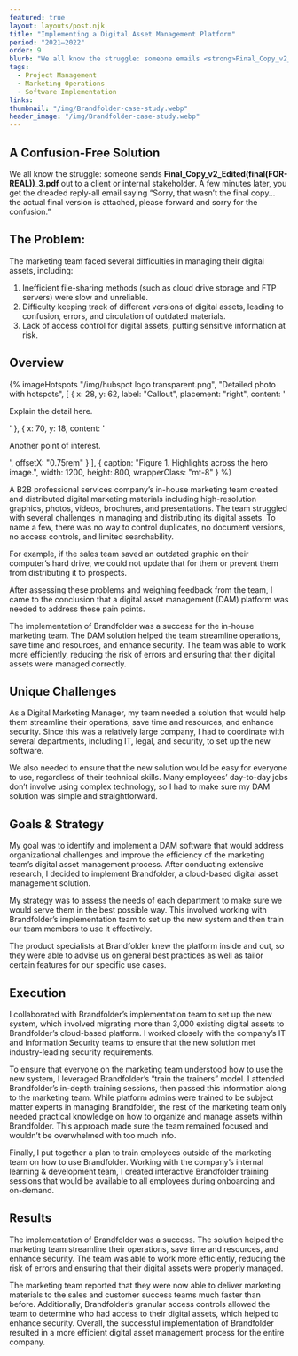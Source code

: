 ```yaml
---
featured: true
layout: layouts/post.njk
title: "Implementing a Digital Asset Management Platform"
period: "2021–2022"
order: 9
blurb: "We all know the struggle: someone emails <strong>Final_Copy_v2_Edited(final-FOR-REAL)_3.pdf</strong> to your client. A few minutes later, you get the dreaded reply-all email saying “Sorry, NEW updated final version is attached!” It had to stop."
tags:
  - Project Management
  - Marketing Operations
  - Software Implementation
links:
thumbnail: "/img/Brandfolder-case-study.webp"
header_image: "/img/Brandfolder-case-study.webp"
---
```

## A Confusion-Free Solution

We all know the struggle: someone sends **Final\_Copy\_v2\_Edited(final(FOR-REAL))\_3.pdf** out to a client or internal stakeholder. A few minutes later, you get the dreaded reply-all email saying “Sorry, that wasn’t the final copy… the actual final version is attached, please forward and sorry for the confusion.”

## The Problem:

The marketing team faced several difficulties in managing their digital assets, including:

1.  Inefficient file-sharing methods (such as cloud drive storage and FTP servers) were slow and unreliable.
2.  Difficulty keeping track of different versions of digital assets, leading to confusion, errors, and circulation of outdated materials.
3.  Lack of access control for digital assets, putting sensitive information at risk.

## Overview

{% imageHotspots
  "/img/hubspot logo transparent.png",
  "Detailed photo with hotspots",
  [
    {
      x: 28,
      y: 62,
      label: "Callout",
      placement: "right",
      content: '<p>Explain the detail here.</p>'
    },
    {
      x: 70,
      y: 18,
      content: '<p>Another point of interest.</p>',
      offsetX: "0.75rem"
    }
  ],
  {
    caption: "Figure 1. Highlights across the hero image.",
    width: 1200,
    height: 800,
    wrapperClass: "mt-8"
  }
%}

A B2B professional services company’s in-house marketing team created and distributed digital marketing materials including high-resolution graphics, photos, videos, brochures, and presentations. The team struggled with several challenges in managing and distributing its digital assets. To name a few, there was no way to control duplicates, no document versions, no access controls, and limited searchability.

For example, if the sales team saved an outdated graphic on their computer’s hard drive, we could not update that for them or prevent them from distributing it to prospects.

After assessing these problems and weighing feedback from the team, I came to the conclusion that a digital asset management (DAM) platform was needed to address these pain points.

The implementation of Brandfolder was a success for the in-house marketing team. The DAM solution helped the team streamline operations, save time and resources, and enhance security. The team was able to work more efficiently, reducing the risk of errors and ensuring that their digital assets were managed correctly.

## Unique Challenges

As a Digital Marketing Manager, my team needed a solution that would help them streamline their operations, save time and resources, and enhance security. Since this was a relatively large company, I had to coordinate with several departments, including IT, legal, and security, to set up the new software.

We also needed to ensure that the new solution would be easy for everyone to use, regardless of their technical skills. Many employees’ day-to-day jobs don’t involve using complex technology, so I had to make sure my DAM solution was simple and straightforward.

## Goals & Strategy

My goal was to identify and implement a DAM software that would address organizational challenges and improve the efficiency of the marketing team’s digital asset management process. After conducting extensive research, I decided to implement Brandfolder, a cloud-based digital asset management solution.

My strategy was to assess the needs of each department to make sure we would serve them in the best possible way. This involved working with Brandfolder’s implementation team to set up the new system and then train our team members to use it effectively.

The product specialists at Brandfolder knew the platform inside and out, so they were able to advise us on general best practices as well as tailor certain features for our specific use cases.

## Execution

I collaborated with Brandfolder’s implementation team to set up the new system, which involved migrating more than 3,000 existing digital assets to Brandfolder’s cloud-based platform. I worked closely with the company’s IT and Information Security teams to ensure that the new solution met industry-leading security requirements.

To ensure that everyone on the marketing team understood how to use the new system, I leveraged Brandfolder’s “train the trainers” model. I attended Brandfolder’s in-depth training sessions, then passed this information along to the marketing team. While platform admins were trained to be subject matter experts in managing Brandfolder, the rest of the marketing team only needed practical knowledge on how to organize and manage assets within Brandfolder. This approach made sure the team remained focused and wouldn’t be overwhelmed with too much info.

Finally, I put together a plan to train employees outside of the marketing team on how to use Brandfolder. Working with the company’s internal learning & development team, I created interactive Brandfolder training sessions that would be available to all employees during onboarding and on-demand.

## Results

The implementation of Brandfolder was a success. The solution helped the marketing team streamline their operations, save time and resources, and enhance security. The team was able to work more efficiently, reducing the risk of errors and ensuring that their digital assets were properly managed.

The marketing team reported that they were now able to deliver marketing materials to the sales and customer success teams much faster than before. Additionally, Brandfolder’s granular access controls allowed the team to determine who had access to their digital assets, which helped to enhance security. Overall, the successful implementation of Brandfolder resulted in a more efficient digital asset management process for the entire company.